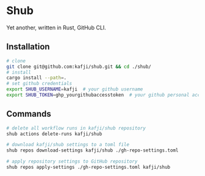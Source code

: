 # Shub

Yet another, written in Rust, GitHub CLI.

## Installation

```bash
# clone
git clone git@github.com:kafji/shub.git && cd ./shub/
# install
cargo install --path=.
# set github credentials
export SHUB_USERNAME=kafji  # your github username
export SHUB_TOKEN=ghp_yourgithubaccesstoken  # your github personal access token
```

## Commands

```bash
# delete all workflow runs in kafji/shub repository
shub actions delete-runs kafji/shub

# download kafji/shub settings to a toml file
shub repos download-settings kafji/shub ./gh-repo-settings.toml

# apply repository settings to GitHub repository
shub repos apply-settings ./gh-repo-settings.toml kafji/shub
```

